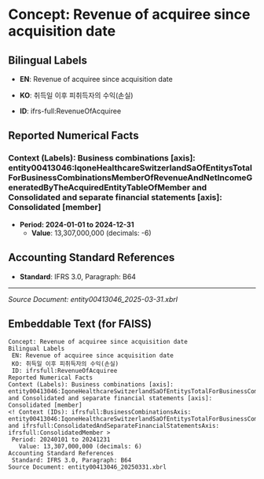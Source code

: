 # Concept: Revenue of acquiree since acquisition date

## Bilingual Labels
- **EN**: Revenue of acquiree since acquisition date
- **KO**: 취득일 이후 피취득자의 수익(손실)

- **ID**: ifrs-full:RevenueOfAcquiree

## Reported Numerical Facts

### **Context (Labels): Business combinations [axis]: entity00413046:IqoneHealthcareSwitzerlandSaOfEntitysTotalForBusinessCombinationsMemberOfRevenueAndNetIncomeGeneratedByTheAcquiredEntityTableOfMember and Consolidated and separate financial statements [axis]: Consolidated [member]**
<!-- Context (IDs): ifrs-full:BusinessCombinationsAxis: entity00413046:IqoneHealthcareSwitzerlandSaOfEntitysTotalForBusinessCombinationsMemberOfRevenueAndNetIncomeGeneratedByTheAcquiredEntityTableOfMember and ifrs-full:ConsolidatedAndSeparateFinancialStatementsAxis: ifrs-full:ConsolidatedMember -->
- **Period: 2024-01-01 to 2024-12-31**
  - **Value**: 13,307,000,000 (decimals: -6)

## Accounting Standard References
- **Standard**: IFRS 3.0, Paragraph: B64

---
*Source Document: entity00413046_2025-03-31.xbrl*
## Embeddable Text (for FAISS)
```text
Concept: Revenue of acquiree since acquisition date
Bilingual Labels
 EN: Revenue of acquiree since acquisition date
 KO: 취득일 이후 피취득자의 수익(손실)
 ID: ifrsfull:RevenueOfAcquiree
Reported Numerical Facts
Context (Labels): Business combinations [axis]: entity00413046:IqoneHealthcareSwitzerlandSaOfEntitysTotalForBusinessCombinationsMemberOfRevenueAndNetIncomeGeneratedByTheAcquiredEntityTableOfMember and Consolidated and separate financial statements [axis]: Consolidated [member]
<! Context (IDs): ifrsfull:BusinessCombinationsAxis: entity00413046:IqoneHealthcareSwitzerlandSaOfEntitysTotalForBusinessCombinationsMemberOfRevenueAndNetIncomeGeneratedByTheAcquiredEntityTableOfMember and ifrsfull:ConsolidatedAndSeparateFinancialStatementsAxis: ifrsfull:ConsolidatedMember >
 Period: 20240101 to 20241231
   Value: 13,307,000,000 (decimals: 6)
Accounting Standard References
 Standard: IFRS 3.0, Paragraph: B64
Source Document: entity00413046_20250331.xbrl
```